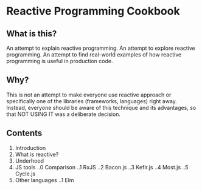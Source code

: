 # Reactive Programming Cookbook

## What is this?
An attempt to explain reactive programming. An attempt to explore reactive programming. 
An attempt to find real-world examples of how reactive programming is useful in production code.

## Why?
This is not an attempt to make everyone use reactive approach or specifically one of the libraries (frameworks, languages) right away. 
Instead, everyone should be aware of this technique and its advantages, so that NOT USING IT was a deliberate decision.

## Contents
1. Introduction
2. What is reactive?
3. Underhood
4. JS tools
..0 Comparison
..1 RxJS
..2 Bacon.js
..3 Kefir.js
..4 Most.js
..5 Cycle.js
5. Other languages 
..1 Elm
